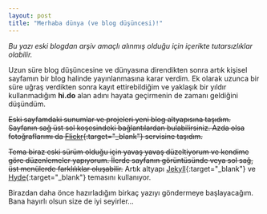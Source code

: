 ```yaml
---
layout: post
title: "Merhaba dünya (ve blog düşüncesi)!"
---
```


<p class="message">
    <em>Bu yazı eski blogdan arşiv amaçlı alınmış olduğu için içerikte tutarsızlıklar olabilir.</em>
</p>

Uzun süre blog düşüncesine ve dünyasına direndikten sonra artık kişisel sayfamın bir blog halinde 
yayınlanmasına karar verdim. Ek olarak uzunca bir süre uğraş verdikten sonra kayıt ettirebildiğim ve 
yaklaşık bir yıldır kullanmadığım **hi.do** alan adını hayata geçirmenin de zamanı geldiğini düşündüm.
<!--more-->
<del>Eski sayfamdaki sunumlar ve projeleri yeni blog altyapısına taşıdım. Sayfanın <del>sağ üst</del> sol koşesindeki 
bağlantılardan bulabilirsiniz. Azda olsa fotoğraflarımı da [Flickr](http://www.flickr.com/photos/72868269@N02/){:target="_blank"} servisine taşıdım.</del>

<del>Tema biraz eski sürüm olduğu için yavaş yavaş düzeltiyorum ve kendime göre düzenlemeler yapıyorum. 
İlerde sayfanın görüntüsünde veya sol sağ, üst menülerde farklılıklar oluşabilir.</del> Artık altyapı [Jekyll](http://jekyllrb.com){:target="_blank"} 
ve [Hyde](http://hyde.getpoole.com){:target="_blank"} temasını kullanıyor.

Birazdan daha önce hazırladığım birkaç yazıyı göndermeye başlayacağım. Bana hayırlı olsun size de iyi 
seyirler...
